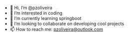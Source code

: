 - 👋 Hi, I’m @pzoliveira
- 👀 I’m interested in coding
- 🌱 I’m currently learning springboot
- 💞️ I’m looking to collaborate on developing cool projects
- 📫 How to reach me: pzoliveira@outlook.com

<!---
pzoliveira/pzoliveira is a ✨ special ✨ repository because its `README.md` (this file) appears on your GitHub profile.
You can click the Preview link to take a look at your changes.
--->
